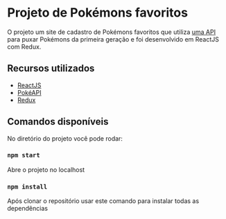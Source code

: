 # Projeto de Pokémons favoritos

O projeto  um site de cadastro de Pokémons favoritos que utiliza [uma API](https://pokeapi.co/) para puxar Pokémons da primeira geração 
e foi desenvolvido em ReactJS com Redux.

## Recursos utilizados

* [ReactJS](https://pt-br.reactjs.org/)
* [PokéAPI](https://pokeapi.co/)
* [Redux](https://redux.js.org/)

## Comandos disponíveis

No diretório do projeto você pode rodar:

### `npm start`

Abre o projeto no localhost

### `npm install`

Após clonar o repositório usar este comando para instalar todas as dependências

